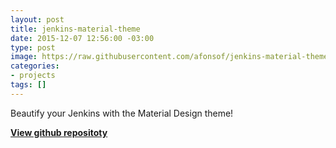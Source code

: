 ```yaml
---
layout: post
title: jenkins-material-theme
date: 2015-12-07 12:56:00 -03:00
type: post
image: https://raw.githubusercontent.com/afonsof/jenkins-material-theme/master/images/screen1.png
categories:
- projects
tags: []
---
```

Beautify your Jenkins with the Material Design theme!
<!--more-->
**[View github repositoty](https://github.com/afonsof/jenkins-material-theme)**
